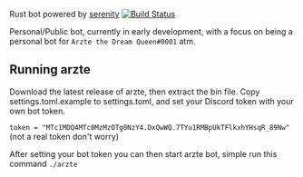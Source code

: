 Rust bot powered by [serenity](https://github.com/serenity-rs/serenity) [![Build Status](https://travis-ci.org/Arzte/Arzte-bot.svg?branch=master)](https://travis-ci.org/Arzte/Arzte-bot)

Personal/Public bot, currently in early development, with a focus on being a personal bot for `Arzte the Dream Queen#0001` atm.

## Running arzte

Download the latest release of arzte, then extract the bin file. Copy settings.toml.example to settings.toml, and set your Discord token with your own bot token.

```token = "MTc1MDQ4MTc0MzMzOTg0NzY4.DxQwWQ.7TYu1RMBpUkTFlkxhYHsqR_89Nw"``` (not a real token don't worry)

After setting your bot token you can then start arzte bot, simple run this command ``` ./arzte ```